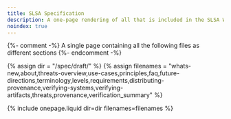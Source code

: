 ```yaml
---
title: SLSA Specification
description: A one-page rendering of all that is included in the SLSA Working Draft.
noindex: true
---
```

{%- comment -%}
A single page containing all the following files as different sections
{%- endcomment -%}

{% assign dir = "/spec/draft/" %}
{% assign filenames = "whats-new,about,threats-overview,use-cases,principles,faq,future-directions,terminology,levels,requirements,distributing-provenance,verifying-systems,verifying-artifacts,threats,provenance,verification_summary" %}

{% include onepage.liquid dir=dir filenames=filenames %}
